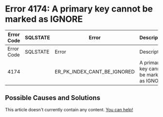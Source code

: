 
# Error 4174: A primary key cannot be marked as IGNORE


| Error Code | SQLSTATE | Error | Description |
| --- | --- | --- | --- |
| Error Code | SQLSTATE | Error | Description |
| 4174 |  | ER_PK_INDEX_CANT_BE_IGNORED | A primary key cannot be marked as IGNORE |




## Possible Causes and Solutions


This article doesn't currently contain any content. [You can help!](/en/writing-and-editing-knowledge-base-articles/)

